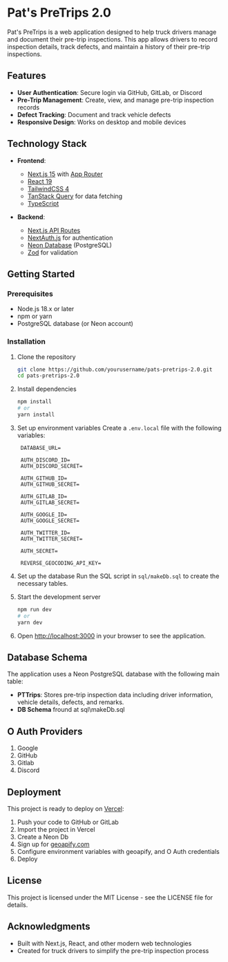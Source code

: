 # Pat's PreTrips 2.0
 
Pat's PreTrips is a web application designed to help truck drivers manage and document their pre-trip inspections. This app allows drivers to record inspection details, track defects, and maintain a history of their pre-trip inspections.
 
## Features
 
- **User Authentication**: Secure login via GitHub, GitLab, or Discord
- **Pre-Trip Management**: Create, view, and manage pre-trip inspection records
- **Defect Tracking**: Document and track vehicle defects
- **Responsive Design**: Works on desktop and mobile devices
 
## Technology Stack
 
- **Frontend**:
  - [Next.js 15](https://nextjs.org/) with [App Router](https://nextjs.org/docs/app)
  - [React 19](https://react.dev/)
  - [TailwindCSS 4](https://tailwindcss.com/)
  - [TanStack Query](https://tanstack.com/query/latest) for data fetching
  - [TypeScript](https://www.typescriptlang.org/)
 
- **Backend**:
  - [Next.js API Routes](https://nextjs.org/docs/api-routes/introduction)
  - [NextAuth.js](https://next-auth.js.org/) for authentication
  - [Neon Database](https://neon.tech/) (PostgreSQL)
  - [Zod](https://zod.dev/) for validation
 
## Getting Started
 
### Prerequisites
 
- Node.js 18.x or later
- npm or yarn
- PostgreSQL database (or Neon account)
 
### Installation
 
1. Clone the repository
   ```bash
   git clone https://github.com/yourusername/pats-pretrips-2.0.git
   cd pats-pretrips-2.0
   ```
 
2. Install dependencies
   ```bash
   npm install
   # or
   yarn install
   ```
 
3. Set up environment variables
   Create a `.env.local` file with the following variables:
   ```
    DATABASE_URL=

    AUTH_DISCORD_ID=
    AUTH_DISCORD_SECRET=
    
    AUTH_GITHUB_ID=
    AUTH_GITHUB_SECRET=

    AUTH_GITLAB_ID=
    AUTH_GITLAB_SECRET=

    AUTH_GOOGLE_ID=
    AUTH_GOOGLE_SECRET=

    AUTH_TWITTER_ID=
    AUTH_TWITTER_SECRET=

    AUTH_SECRET=

    REVERSE_GEOCODING_API_KEY=
   ```
 
4. Set up the database
   Run the SQL script in `sql/makeDb.sql` to create the necessary tables.
 
5. Start the development server
   ```bash
   npm run dev
   # or
   yarn dev
   ```
 
6. Open [http://localhost:3000](http://localhost:3000) in your browser to see the application.
 
## Database Schema
 
The application uses a Neon PostgreSQL database with the following main table:
 
- **PTTrips**: Stores pre-trip inspection data including driver information, vehicle details, defects, and remarks.
- **DB Schema** fround at sql\makeDb.sql
 
## O Auth Providers

1. Google
2. GitHub
3. Gitlab
4. Discord

## Deployment
 
This project is ready to deploy on [Vercel](https://vercel.com):
 
1. Push your code to GitHub or GitLab
2. Import the project in Vercel
3. Create a Neon Db
4. Sign up for [geoapify.com](https:.geoapify.com)
5. Configure environment variables with geoapify, and O Auth credentials
6. Deploy
 
## License
 
This project is licensed under the MIT License - see the LICENSE file for details.
 
## Acknowledgments
 
- Built with Next.js, React, and other modern web technologies
- Created for truck drivers to simplify the pre-trip inspection process